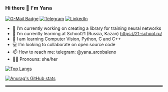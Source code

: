 ### Hi there 👋 I'm Yana
[![G-Mail Badge](https://img.shields.io/badge/Gmail-D14836?style=for-the-badge&logo=gmail&logoColor=white)](mailto://lisyatnizza@gmail.com)
[![Telegram](https://img.shields.io/badge/Telegram-2CA5E0?style=for-the-badge&logo=telegram&logoColor=white)](https://t.me/yana_arcobaleno)
[![LinkedIn](https://img.shields.io/badge/linkedin-%230077B5.svg?style=for-the-badge&logo=linkedin&logoColor=white)](https://www.linkedin.com/in/yana-lysova)
- 🔭 I’m currently working on creating a library for training neural networks
- 🌱 I’m currently learning at School21 (Russia, Kazan) https://21-school.ru/
- 🐍 I am learning Computer Vision, Python, C and C++
- 💻 I’m looking to collaborate on open source code
- 📫 How to reach me: telegram: @yana_arcobaleno
- 👩🏼 Pronouns: she/her


[![Top Langs](https://github-readme-stats.vercel.app/api/top-langs/?username=venera111&exclude_repo=sql,statistics,customer_churn,tariff_analysis,research_on_the_reliability_of_borrowers,research_on_apartment_listings)](https://github.com/anuraghazra/github-readme-stats)


[![Anurag's GitHub stats](https://github-readme-stats.vercel.app/api?username=venera111&theme=material-palenight&show_icons=true)](https://github.com/anuraghazra/github-readme-stats)  
<hr style="border:2px solid gray"> </hr>

